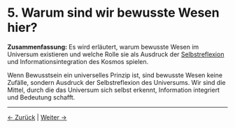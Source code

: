 # 5. Warum sind wir bewusste Wesen hier?

**Zusammenfassung:**
Es wird erläutert, warum bewusste Wesen im Universum existieren und welche Rolle sie als Ausdruck der [Selbstreflexion](#glossar) und Informationsintegration des Kosmos spielen.

Wenn Bewusstsein ein universelles Prinzip ist, sind bewusste Wesen keine Zufälle, sondern Ausdruck der Selbstreflexion des Universums. Wir sind die Mittel, durch die das Universum sich selbst erkennt, Information integriert und Bedeutung schafft.

---
<div class="navigation-links">
<a href="../04_Die_Rolle_des_Bewusstseins/" class="nav-link prev-link">← Zurück</a> | <a href="../06_Unsere_tatsaechliche_Aufgabe/" class="nav-link next-link">Weiter →</a>
</div>

